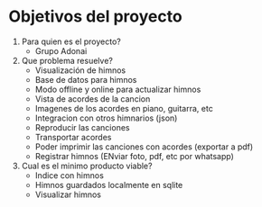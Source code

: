 # Objetivos del proyecto

1. Para quien es el proyecto?
   - Grupo Adonai
2. Que problema resuelve? 
   - Visualización de himnos
   - Base de datos para himnos
   - Modo offline y online para actualizar himnos
   - Vista de acordes de la cancion
   - Imagenes de los acordes en piano, guitarra, etc
   - Integracion con otros himnarios (json)
   - Reproducir las canciones
   - Transportar acordes
   - Poder imprimir las canciones con acordes (exportar a pdf)
   - Registrar himnos (ENviar foto, pdf, etc por whatsapp)
3. Cual es el minimo producto viable?
   - Indice con himnos
   - Himnos guardados localmente en sqlite
   - Visualizar himnos